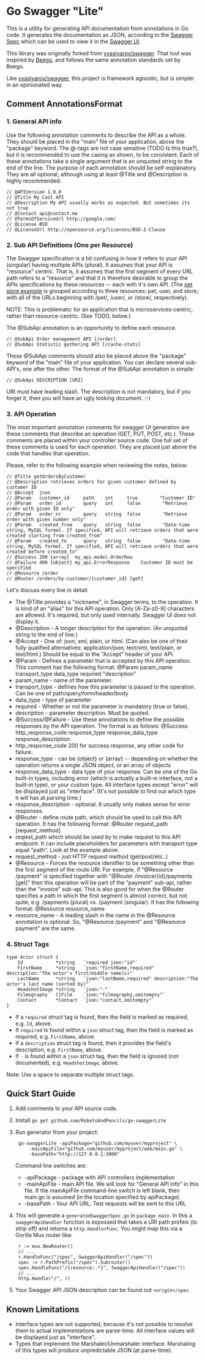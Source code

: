Go Swagger "Lite"
===========================

This is a utility for generating API documentation from annotations in Go code. It generates the documentation as JSON, according to the [Swagger Spec](https://github.com/wordnik/swagger-spec) which can be used to view it in the [Swagger UI](https://github.com/wordnik/swagger-ui).

This library was originally forked from [yvasiyarov/swagger](https://github.com/yvasiyarov/swagger). That tool was inspired by [Beego](http://beego.me/docs/advantage/docs.md), and follows the same annotation standards set by Beego.

Like [yvasiyarov/swagger](https://github.com/yvasiyarov/swagger), this project is framework agnostic, but is simpler in an opinionated way.


Comment AnnotationsFormat
---------------------------

### 1. General API info

Use the following annotation comments to describe the API as a whole.
They should be placed in the "main" file of your application, above the "package" keyword.
The @-tags are not case sensitive (TODO Is this true?), but it is recommended to use the casing as shown, to be consistent.
Each of these annotations take a single argument that is an unquoted string to the end of the line.
The purpose of each annotation should be self-explanatory.
They are all optional, although using at least @Title and @Description is highly recommended.

    // @APIVersion 1.0.0
    // @Title My Cool API
    // @Description My API usually works as expected. But sometimes its not true
    // @Contact api@contact.me
    // @TermsOfServiceUrl http://google.com/
    // @License BSD
    // @LicenseUrl http://opensource.org/licenses/BSD-2-Clause



### 2. Sub API Definitions (One per Resource)

The Swagger specification is a bit confusing in how it refers to your API (singular) having multiple APIs (plural). It assumes that your API is "resource" centric. That is, it assumes that the first segment of every URL path refers to a "resource" and that it is therefore desirable to group the APIs specifications by these resources -- each with it's own API. (The [pet store example](http://petstore.swagger.wordnik.com/) is grouped according to three resources: pet, user, and store; with all of the URLs beginning with /pet/, /user/, or /store/, respectively).

NOTE: This is problematic for an application that is microservices-centric, rather than resource-centric. (See TODO, below.)

The @SubApi annotation is an opportunity to define each resource.

    // @SubApi Order management API [/order]
    // @SubApi Statistic gathering API [/cache-stats]

These @SubApi comments should also be placed above the "package" keyword of the "main" file of your application. You can declare several sub-API's, one after the other. The format of the @SubApi annotation is simple:

    // @SubApi DESCRIPTION [URI]

URI must have leading slash. The description is not mandatory, but if you forget it, then you will have an ugly looking document. :-)


### 3. API Operation

The most important annotation comments for swagger UI generation are these comments that describe an operation (GET, PUT, POST, etc.). These comments are placed within your controller source code. One full set of these comments is used for each operation. They are placed just above the code that handles that operation.

Please, refer to the following example when reviewing the notes, below:

    // @Title getOrdersByCustomer
    // @Description retrieves orders for given customer defined by customer ID
    // @Accept  json
    // @Param   customer_id     path    int     true        "Customer ID"
    // @Param   order_id        query   int     false        "Retrieve order with given ID only"
    // @Param   order_nr        query   string  false        "Retrieve order with given number only"
    // @Param   created_from    query   string  false        "Date-time string, MySQL format. If specified, API will retrieve orders that were created starting from created_from"
    // @Param   created_to      query   string  false        "Date-time string, MySQL format. If specified, API will retrieve orders that were created before created_to"
    // @Success 200 {array}  my_api.model.OrderRow
    // @Failure 400 {object} my_api.ErrorResponse    Customer ID must be specified
    // @Resource /order
    // @Router /orders/by-customer/{customer_id} [get]

Let's discuss every line in detail:
* The @Title provides a "nickname", in Swagger terms, to the operation. It is kind of an "alias" for this API operation. Only [A-Za-z0-9] characters are allowed. It's required, but only used internally. Swagger UI does not display it.
* @Description - A longer description for the operation. (An unquoted string to the end of line.)
* @Accept - One of: json, xml, plain, or html. (Can also be one of their fully qualified alternatives: application/json, text/xml, text/plain, or text/html.) Should be equal to the "Accept" header of your API.
* @Param - Defines a parameter that is accepted by this API operation. This comment has the following format:
 @Param  param_name  transport_type  data_type  required  "description"
 * param_name  - name of the parameter.
 * transport_type  - defines how this parameter is passed to the operation. Can be one of path/query/form/header/body
 * data_type  - type of parameter
 * required - Whether or not the parameter is mandatory (true or false).
 * description - parameter description. Must be quoted.
* @Success/@Failure - Use these annotations to define the possible responses by the API operation. The format is as follows:
 @Success http_response_code response_type response_data_type response_description
 * http_response_code 200 for success response, any other code for failure.
 * response_type - can be {object} or {array} -- depending on whether the operation returns a single JSON object, or an array of objects
 * response_data_type - data type of your response. Can be one of the Go built-in types, including error (which is actually a built-in interface, not a built-in type), or your custom type. All interface types except "error" will be displayed just as "interface". (It's not possible to find out which type it will has at parsing time.)
 * response_description - optional. It usually only makes sense for error responses.
* @Router - define route path, which should be used to call this API operation. It has the following format:
 @Router request_path [request_method]
 * reqiest_path which should be used by to make request to this API endpoint. It can include placeholders for parameters with transport type equal "path". Look at the example above.
 * request_method - just HTTP request method (get/post/etc..)
* @Resource - Forces the resource identifier to be something other than the first segment of the route URI. For example, if "@Resource /payment" is specified together with "@Router /invoice/{id}/payments [get]" then this operation will be part of the "payment" sub-api, rather than the "invoice" sub-api. This is also good for when the @Router specifies a path in which the first segment is almost correct, but not quite, e.g. /payments (plural) vs. /payment (singular). It has the following format:
@Resource resource_name
 * resource_name - A leading slash in the name in the @Resource annotation is optional. So, "@Resource /payment" and "@Resource payment" are the same.

### 4. Struct Tags

    type Actor struct {
        Id            *string   `required json:"id"`
        FirstName     *string   `json:"firstName,required" description:"The actor's first/middle name(s)"`
        LastName      *string   `json:"lastName,required" description:"The actor's last name (sorted by)"`
        HeadshotImage *string   `json:"-"`
        Filmography   []Film    `json:"filmography,omitempty"`
        Contact       *Contact  `json:"contact,omitempty"`
    }

* If a `required` struct tag is found, then the field is marked as required, e.g. `Id`, above.
* If `required` is found within a `json` struct tag, then the field is marked as required, e.g. `FirstName`, above.
* If a `description` struct tag is found, then it provides the field's description, e.g. `FirstName`, above.
* If `-` is found within a `json` struct tag, then the field is ignored (not documented), e.g. `HeadshotImage`, above.

Note: Use a space to separate multiple struct tags.


Quick Start Guide
-----------------

1. Add comments to your API source code.
2. Install `go get github.com/RobotsAndPencils/go-swaggerLite`
3. Run generator from your project:

        go-swaggerLite -apiPackage="github.com/myuser/myproject" \
            -mainApiFile="github.com/myuser/myproject/web/main.go" \
            -basePath="http://127.0.0.1:3000"

    Command line switches are:
    * -apiPackage  - package with API controllers implementation
    * -mainApiFile - main API file. We will look for "General API info" in this file. If the mainApiFile command-line switch is left blank, then main.go is assumed (in the location specified by apiPackage).
    * -basePath    - Your API URL. Test requests will be sent to this URL

4. This will generate a `generatedSwaggerSpec.go` in `package main`. In this a `swaggerApiHandler` function is expossed that takes a URI path prefeix (to strip off) and returns a `http.HandlerFunc`. You might map this via a Gorilla Mux router like:

        r := mux.NewRouter()
        // ...
        r.HandleFunc("/spec", SwaggerApiHandler("/spec"))
        spec := r.PathPrefix("/spec").Subrouter()
        spec.HandleFunc("/{resource:.*}", SwaggerApiHandler("/spec"))
        // ...
        http.Handle("/", r)

5. Your Swagger API JSON description can be found out `<origin>/spec`.

Known Limitations
-----------------

* Interface types are not supported, because it's not possible to resolve them to actual implementations are parse-time. All interface values will be displayed just as "interface".
* Types that implement the Marshaler/Unmarshaler interface. Marshaling of this types will produce unpredictable JSON (at parse-time).
